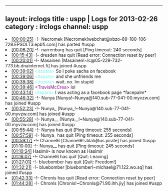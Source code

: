 
---
layout: irclogs
title : uspp | Logs for 2013-02-26
category : irclogs
channel: uspp
---
<li class="logitem"><a href="#00:00:25" name="00:00:25" class="time">[00:00:25]</a> -!- <span class="part">Necromek</span> [Necromek!webchat@xbzo-89-180-106-728.EPSOLT3.epbfi.com] has parted #uspp </li>
<li class="logitem"><a href="#00:06:20" name="00:06:20" class="time">[00:06:20]</a> -!- <span class="quit">narrenburg</span> has quit [Ping timeout: 240 seconds] </li>
<li class="logitem"><a href="#00:15:43" name="00:15:43" class="time">[00:15:43]</a> -!- <span class="quit">dresden</span> has quit [Read error: Connection reset by peer] </li>
<li class="logitem"><a href="#00:20:01" name="00:20:01" class="time">[00:20:01]</a> -!- <span class="join">Masainen</span> [Masainen!~lc@05-229-732-773.bb.dnainternet.fi] has joined #uspp </li>
<li class="logitem"><a href="#00:39:02" name="00:39:02" class="time">[00:39:02]</a> <span class="person" style="color:#7deee6">&lt;itspara&gt;</span> So I poke sacha on facebook </li>
<li class="logitem"><a href="#00:39:06" name="00:39:06" class="time">[00:39:06]</a> <span class="person" style="color:#7deee6">&lt;itspara&gt;</span> and she unfriends me </li>
<li class="logitem"><a href="#00:39:38" name="00:39:38" class="time">[00:39:38]</a> <span class="person" style="color:#7deee6">&lt;itspara&gt;</span> wait. no. Im stupid </li>
<li class="logitem"><a href="#00:39:46" name="00:39:46" class="time">[00:39:46]</a> <span class="person" style="color:#85098a">&lt;TravisMcCrea&gt;</span> lol </li>
<li class="logitem"><a href="#00:43:14" name="00:43:14" class="time">[00:43:14]</a> <span class="person" style="color:#7deee6">&lt;itspara&gt;</span> I was acting as a facebook page *facepalm* </li>
<li class="logitem"><a href="#00:46:32" name="00:46:32" class="time">[00:46:32]</a> -!- <span class="join">Nunya</span> [Nunya!~Nunya@140.sub-77-041-00.myvzw.com] has joined #uspp </li>
<li class="logitem"><a href="#00:52:23" name="00:52:23" class="time">[00:52:23]</a> -!- <span class="join">Nunya_</span> [Nunya_!~Nunya@140.sub-77-041-00.myvzw.com] has joined #uspp </li>
<li class="logitem"><a href="#00:55:28" name="00:55:28" class="time">[00:55:28]</a> -!- <span class="join">Nunya__</span> [Nunya__!~Nunya@140.sub-77-041-00.myvzw.com] has joined #uspp </li>
<li class="logitem"><a href="#00:55:44" name="00:55:44" class="time">[00:55:44]</a> -!- <span class="quit">Nunya</span> has quit [Ping timeout: 255 seconds] </li>
<li class="logitem"><a href="#00:57:59" name="00:57:59" class="time">[00:57:59]</a> -!- <span class="quit">Nunya_</span> has quit [Ping timeout: 255 seconds] </li>
<li class="logitem"><a href="#00:59:17" name="00:59:17" class="time">[00:59:17]</a> -!- <span class="join">Channel6</span> [Channel6!~blah@us.pirate] has joined #uspp </li>
<li class="logitem"><a href="#01:10:00" name="01:10:00" class="time">[01:10:00]</a> -!- <span class="quit">Nunya__</span> has quit [Ping timeout: 245 seconds] </li>
<li class="logitem"><a href="#01:10:24" name="01:10:24" class="time">[01:10:24]</a> <span class="nick">Hasimir-</span> is now known as <span class="nick">Hasimir</span> </li>
<li class="logitem"><a href="#01:18:07" name="01:18:07" class="time">[01:18:07]</a> -!- <span class="quit">Channel6</span> has quit [Quit: Leaving] </li>
<li class="logitem"><a href="#01:27:01" name="01:27:01" class="time">[01:27:01]</a> -!- <span class="quit">bluebomber</span> has quit [Quit: Freedom!] </li>
<li class="logitem"><a href="#01:32:21" name="01:32:21" class="time">[01:32:21]</a> -!- <span class="join">bluebomber</span> [bluebomber!~michael@71.122.wo.sq] has joined #uspp </li>
<li class="logitem"><a href="#01:42:33" name="01:42:33" class="time">[01:42:33]</a> -!- <span class="quit">Chronis</span> has quit [Read error: Connection reset by peer] </li>
<li class="logitem"><a href="#01:44:28" name="01:44:28" class="time">[01:44:28]</a> -!- <span class="join">Chronis</span> [Chronis!~Chronis@71.90.ihh.jiy] has joined #uspp </li>


